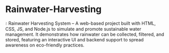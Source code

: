 # Rainwater-Harvesting
💧 Rainwater Harvesting System – A web-based project built with HTML, CSS, JS, and Node.js to simulate and promote sustainable water management. It demonstrates how rainwater can be collected, filtered, and stored, featuring an interactive UI and backend support to spread awareness on eco-friendly practices.
